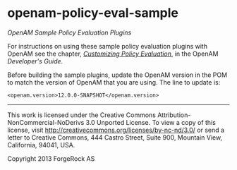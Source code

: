 # openam-policy-eval-sample

*OpenAM Sample Policy Evaluation Plugins*

For instructions on using these sample policy evaluation plugins
with OpenAM see the chapter,
*[Customizing Policy Evaluation](http://openam.forgerock.org/openam-documentation/openam-doc-source/doc/dev-guide/index/chap-policy-spi.html)*,
in the OpenAM *Developer's Guide*.

Before building the sample plugins,
update the OpenAM version in the POM
to match the version of OpenAM that you are using.
The line to update is:

    <openam.version>12.0.0-SNAPSHOT</openam.version>

* * *
This work is licensed under the Creative Commons
Attribution-NonCommercial-NoDerivs 3.0 Unported License.
To view a copy of this license, visit
<http://creativecommons.org/licenses/by-nc-nd/3.0/>
or send a letter to Creative Commons, 444 Castro Street,
Suite 900, Mountain View, California, 94041, USA.

Copyright 2013 ForgeRock AS

